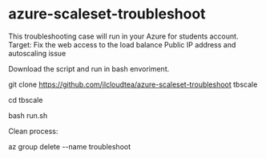 # azure-scaleset-troubleshoot

This troubleshooting case will run in your Azure for students account.
Target: Fix the web access to the load balance Public IP address and autoscaling issue

Download the script and run in bash envoriment. 

git clone https://github.com/jlcloudtea/azure-scaleset-troubleshoot tbscale

cd tbscale

bash run.sh

Clean process:

az group delete --name troubleshoot

